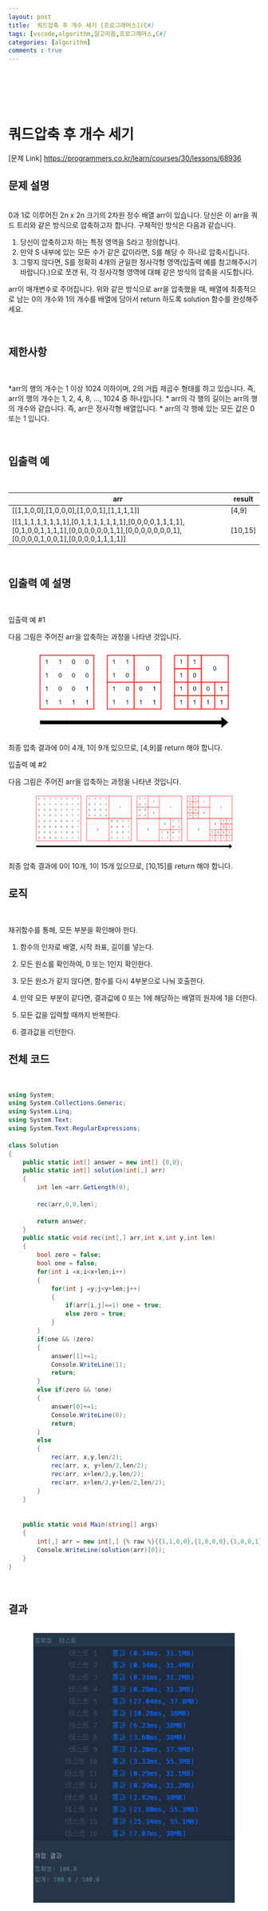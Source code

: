```yaml
---
layout: post
title:  쿼드압축 후 개수 세기 [프로그래머스](C#)
tags: [vscode,algorithm,알고리즘,프로그래머스,C#]
categories: [algorithm]
comments : true
---
```

<br>
<br>
<br>
<br>

# 쿼드압축 후 개수 세기 

[문제 Link] https://programmers.co.kr/learn/courses/30/lessons/68936

## 문제 설명

<br>
0과 1로 이루어진 2n x 2n 크기의 2차원 정수 배열 arr이 있습니다. 당신은 이 arr을 쿼드 트리와 같은 방식으로 압축하고자 합니다. 구체적인 방식은 다음과 같습니다.

1. 당신이 압축하고자 하는 특정 영역을 S라고 정의합니다.
1. 만약 S 내부에 있는 모든 수가 같은 값이라면, S를 해당 수 하나로 압축시킵니다.
1. 그렇지 않다면, S를 정확히 4개의 균일한 정사각형 영역(입출력 예를 참고해주시기 바랍니다.)으로 쪼갠 뒤, 각 정사각형 영역에 대해 같은 방식의 압축을 시도합니다.

arr이 매개변수로 주어집니다. 위와 같은 방식으로 arr을 압축했을 때, 배열에 최종적으로 남는 0의 개수와 1의 개수를 배열에 담아서 return 하도록 solution 함수를 완성해주세요.

<br>

## 제한사항

<br>

*arr의 행의 개수는 1 이상 1024 이하이며, 2의 거듭 제곱수 형태를 하고 있습니다. 즉, arr의 행의 개수는 1, 2, 4, 8, ..., 1024 중 하나입니다.
    * arr의 각 행의 길이는 arr의 행의 개수와 같습니다. 즉, arr은 정사각형 배열입니다.
    * arr의 각 행에 있는 모든 값은 0 또는 1 입니다.

<br>


## 입출력 예

<br>

arr|	result
|-|-|
[[1,1,0,0],[1,0,0,0],[1,0,0,1],[1,1,1,1]]|	[4,9]
[[1,1,1,1,1,1,1,1],[0,1,1,1,1,1,1,1],[0,0,0,0,1,1,1,1],[0,1,0,0,1,1,1,1],[0,0,0,0,0,0,1,1],[0,0,0,0,0,0,0,1],[0,0,0,0,1,0,0,1],[0,0,0,0,1,1,1,1]]	|[10,15]

<br>


## 입출력 예 설명

<br>

입출력 예 #1

다음 그림은 주어진 arr을 압축하는 과정을 나타낸 것입니다.
<center><img src="\assets\img\algorithm\level2\68936-1.png" width="80%" height="80%"></center><br>
최종 압축 결과에 0이 4개, 1이 9개 있으므로, [4,9]를 return 해야 합니다.

<br>

입출력 예 #2

다음 그림은 주어진 arr을 압축하는 과정을 나타낸 것입니다.
<center><img src="\assets\img\algorithm\level2\68936-2.png" width="80%" height="80%"></center><br>
최종 압축 결과에 0이 10개, 1이 15개 있으므로, [10,15]를 return 해야 합니다.

<br>


## 로직

<br>

재귀함수를 통해, 모든 부분을 확인해야 한다. 

1. 함수의 인자로 배열, 시작 좌표, 길이를 넣는다.

2. 모든 원소를 확인하여, 0 또는 1인지 확인한다.

3. 모든 원소가 같지 않다면, 함수를 다시 4부분으로 나눠 호출한다.

4. 만약 모든 부분이 같다면, 결과값에 0 또는 1에 해당하는 배열의 원자에 1을 더한다. 

5. 모든 값을 입력할 때까지 반복한다.

6. 결과값을 리턴한다.



## 전체 코드

<br>

~~~ cs
using System;
using System.Collections.Generic;
using System.Linq;
using System.Text;
using System.Text.RegularExpressions;

class Solution
{
    public static int[] answer = new int[] {0,0};
    public static int[] solution(int[,] arr) 
    {
        int len =arr.GetLength(0);

        rec(arr,0,0,len);
        
        return answer;
    }
    public static void rec(int[,] arr,int x,int y,int len)
    {
        bool zero = false;
        bool one = false;
        for(int i =x;i<x+len;i++)
        {
            for(int j =y;j<y+len;j++)
            {
                if(arr[i,j]==1) one = true;
                else zero = true;
            }
        }
        if(one && !zero)
        {
            answer[1]+=1;
            Console.WriteLine(1);
            return;
        }
        else if(zero && !one)
        {
            answer[0]+=1;
            Console.WriteLine(0);
            return;
        }
        else
        {
            rec(arr, x,y,len/2);
            rec(arr, x, y+len/2,len/2);
            rec(arr, x+len/2,y,len/2);
            rec(arr, x+len/2,y+len/2,len/2);
        }
    }


    public static void Main(string[] args)
    {
        int[,] arr = new int[,] {% raw %}{{1,1,0,0},{1,0,0,0},{1,0,0,1},{1,1,1,1}}{% endraw %};
        Console.WriteLine(solution(arr)[0]);
    }
}

~~~

<br>



## 결과

<br>

<center><img src="\assets\img\algorithm\level2\68936.PNG" width="80%" height="80%"></center><br>